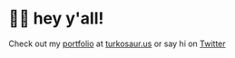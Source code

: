 # 🐱‍🐉 hey y'all!

Check out my [portfolio](https://www.turkosaur.us/portfolio) at [turkosaur.us](https://www.turkosaur.us/) or say hi on [Twitter](https://twitter.com/turkosaurus)
